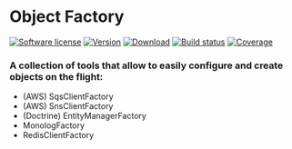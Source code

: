 # Object Factory
[![Software license][ico-license]](README.md)
[![Version][ico-version-stable]][link-packagist]
[![Download][ico-downloads-monthly]][link-downloads]
[![Build status][ico-travis]][link-travis]
[![Coverage][ico-codecov]][link-codecov]

[ico-license]: https://img.shields.io/github/license/nrk/predis.svg?style=flat-square
[ico-version-stable]: https://img.shields.io/packagist/v/brightecapital/brighte-sdk.svg
[ico-downloads-monthly]: https://img.shields.io/packagist/dm/brightecapital/brighte-sdk.svg
[ico-travis]: https://travis-ci.com/brighte-capital/brighte-sdk.svg?branch=master
[ico-codecov]: https://codecov.io/gh/brighte-capital/brighte-sdk/branch/master/graph/badge.svg

[link-packagist]: https://packagist.org/packages/brightecapital/brighte-sdk
[link-codecov]: https://codecov.io/gh/brighte-capital/brighte-sdk
[link-travis]: https://travis-ci.com/brighte-capital/brighte-sdk
[link-downloads]: https://packagist.org/packages/brightecapital/brighte-sdk/stats

### A collection of tools that allow to easily configure and create objects on the flight:

+ (AWS) SqsClientFactory
+ (AWS) SnsClientFactory
+ (Doctrine) EntityManagerFactory
+ MonologFactory
+ RedisClientFactory 
